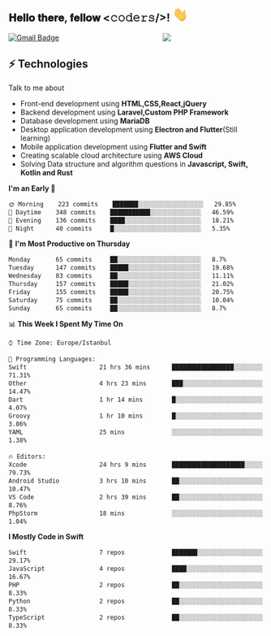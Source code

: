 <h2> 𝐇𝐞𝐥𝐥𝐨 𝐭𝐡𝐞𝐫𝐞, 𝐟𝐞𝐥𝐥𝐨𝐰 <𝚌𝚘𝚍𝚎𝚛𝚜/>! <img src="https://raw.githubusercontent.com/ABSphreak/ABSphreak/master/gifs/Hi.gif" width="30px"></h2>

<img align='right' src='https://user-images.githubusercontent.com/5713670/87202985-820dcb80-c2b6-11ea-9f56-7ec461c497c3.gif' width='200"'>

[![Gmail Badge](https://img.shields.io/badge/-osein.wtr@gmail.com-c14438?style=flat-square&logo=Gmail&logoColor=white&link=mailto:osein.wtr@gmail.com)](mailto:osein.wtr@gmail.com)


## ⚡ Technologies
Talk to me about
- Front-end development using **HTML,CSS,React,jQuery**
- Backend development using **Laravel,Custom PHP Framework**
- Database development using **MariaDB**
- Desktop application development using **Electron and Flutter**(Still learning)
- Mobile application development using **Flutter and Swift**
- Creating scalable cloud architecture using **AWS Cloud**
- Solving Data structure and algorithm questions in **Javascript, Swift, Kotlin and Rust**

<!--## Hello World!! 🤔
- 💬 Ask me about anything an everything.
- 📫 Read my blogs: [Harsh Blog](https://harshblog.xyz)
- 🎯 Portfolio site: [Portfolio](https://harshkumarkhatri.github.io/Portfolio-Site/index.html)
- 🔔 Subscribe:- [Harsh Kumar Khatri](https://www.youtube.com/channel/UCKNtMU9M559bmXxKoT6YeJw)
- ⚡ Fun fact: Internet users blink less than usual.-->

<!--START_SECTION:waka-->
**I'm an Early 🐤** 

```text
🌞 Morning    223 commits    ███████░░░░░░░░░░░░░░░░░░   29.85% 
🌆 Daytime    348 commits    ███████████░░░░░░░░░░░░░░   46.59% 
🌃 Evening    136 commits    ████░░░░░░░░░░░░░░░░░░░░░   18.21% 
🌙 Night      40 commits     █░░░░░░░░░░░░░░░░░░░░░░░░   5.35%

```
📅 **I'm Most Productive on Thursday** 

```text
Monday       65 commits     ██░░░░░░░░░░░░░░░░░░░░░░░   8.7% 
Tuesday      147 commits    █████░░░░░░░░░░░░░░░░░░░░   19.68% 
Wednesday    83 commits     ██░░░░░░░░░░░░░░░░░░░░░░░   11.11% 
Thursday     157 commits    █████░░░░░░░░░░░░░░░░░░░░   21.02% 
Friday       155 commits    █████░░░░░░░░░░░░░░░░░░░░   20.75% 
Saturday     75 commits     ██░░░░░░░░░░░░░░░░░░░░░░░   10.04% 
Sunday       65 commits     ██░░░░░░░░░░░░░░░░░░░░░░░   8.7%

```


📊 **This Week I Spent My Time On** 

```text
⌚︎ Time Zone: Europe/Istanbul

💬 Programming Languages: 
Swift                    21 hrs 36 mins      █████████████████░░░░░░░░   71.31% 
Other                    4 hrs 23 mins       ███░░░░░░░░░░░░░░░░░░░░░░   14.47% 
Dart                     1 hr 14 mins        █░░░░░░░░░░░░░░░░░░░░░░░░   4.07% 
Groovy                   1 hr 10 mins        █░░░░░░░░░░░░░░░░░░░░░░░░   3.86% 
YAML                     25 mins             ░░░░░░░░░░░░░░░░░░░░░░░░░   1.38%

🔥 Editors: 
Xcode                    24 hrs 9 mins       ████████████████████░░░░░   79.73% 
Android Studio           3 hrs 10 mins       ██░░░░░░░░░░░░░░░░░░░░░░░   10.47% 
VS Code                  2 hrs 39 mins       ██░░░░░░░░░░░░░░░░░░░░░░░   8.76% 
PhpStorm                 18 mins             ░░░░░░░░░░░░░░░░░░░░░░░░░   1.04%

```

**I Mostly Code in Swift** 

```text
Swift                    7 repos             ███████░░░░░░░░░░░░░░░░░░   29.17% 
JavaScript               4 repos             ████░░░░░░░░░░░░░░░░░░░░░   16.67% 
PHP                      2 repos             ██░░░░░░░░░░░░░░░░░░░░░░░   8.33% 
Python                   2 repos             ██░░░░░░░░░░░░░░░░░░░░░░░   8.33% 
TypeScript               2 repos             ██░░░░░░░░░░░░░░░░░░░░░░░   8.33%

```



<!--END_SECTION:waka-->
